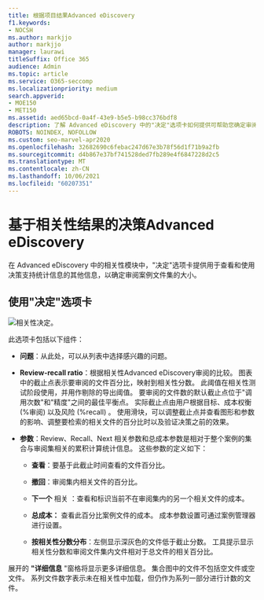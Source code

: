 ```yaml
---
title: 根据项目结果Advanced eDiscovery
f1.keywords:
- NOCSH
ms.author: markjjo
author: markjjo
manager: laurawi
titleSuffix: Office 365
audience: Admin
ms.topic: article
ms.service: O365-seccomp
ms.localizationpriority: medium
search.appverid:
- MOE150
- MET150
ms.assetid: aed65bcd-0a4f-43e9-b5e5-b98cc376bdf8
description: 了解 Advanced eDiscovery 中的"决定"选项卡如何提供可帮助您确定审阅案例文件集的正确大小的数据。
ROBOTS: NOINDEX, NOFOLLOW
ms.custom: seo-marvel-apr2020
ms.openlocfilehash: 32682690c6febac247d67e3b78f56d1f71b9a2fb
ms.sourcegitcommit: d4b867e37bf741528ded7fb289e4f6847228d2c5
ms.translationtype: MT
ms.contentlocale: zh-CN
ms.lasthandoff: 10/06/2021
ms.locfileid: "60207351"
---
```

# <a name="decisions-based-on-relevance-results-in-advanced-ediscovery"></a>基于相关性结果的决策Advanced eDiscovery
  
在 Advanced eDiscovery 中的相关性模块中，"决定"选项卡提供用于查看和使用决策支持统计信息的其他信息，以确定审阅案例文件集的大小。
  
## <a name="using-the-decide-tab"></a>使用"决定"选项卡

![相关性决定。](../media/f32fed89-f3b5-404a-90c7-ea25d2eb58a9.png)
  
此选项卡包括以下组件：
  
- **问题**：从此处，可以从列表中选择感兴趣的问题。

- **Review-recall ratio**：根据相关性Advanced eDiscovery审阅的比较。 图表中的截止点表示要审阅的文件百分比，映射到相关性分数。 此阈值在相关性测试阶段使用，并用作剔除的导出阈值。 要审阅的文件数的默认截止点位于"调用次数"和"精度"之间的最佳平衡点。 实际截止点由用户根据目标、成本权衡 (%审阅) 以及风险 (%recall) 。 使用滑块，可以调整截止点并查看图形和参数的影响、调整要检索的相关文件的百分比时以及验证决策之前的效果。

- **参数**：Review、Recall、Next 相关参数和总成本参数是相对于整个案例的集合与审阅集相关的累积计算统计信息。 这些参数的定义如下：

  - **查看**：要基于此截止时间查看的文件百分比。

  - **撤回**：审阅集内相关文件的百分比。

  - **下一个** 相关 ：查看和标识当前不在审阅集内的另一个相关文件的成本。

  - **总成本：** 查看此百分比案例文件的成本。 成本参数设置可通过案例管理器进行设置。

  - **按相关性分数分布**：左侧显示深灰色的文件低于截止分数。 工具提示显示相关性分数和审阅文件集内文件相对于总文件的相关百分比。

展开的 **"详细信息** "窗格将显示更多详细信息。 集合图中的文件不包括空文件或空文件。 系列文件数字表示未在相关性中加载，但仍作为系列一部分进行计数的文件。
